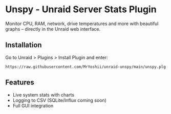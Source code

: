 # Unspy - Unraid Server Stats Plugin

Monitor CPU, RAM, network, drive temperatures and more with beautiful graphs – directly in the Unraid web interface.

## Installation

Go to Unraid > Plugins > Install Plugin and enter:

```
https://raw.githubusercontent.com/MrYoshii/unraid-unspy/main/unspy.plg
```

## Features

- Live system stats with charts
- Logging to CSV (SQLite/Influx coming soon)
- Full GUI integration
